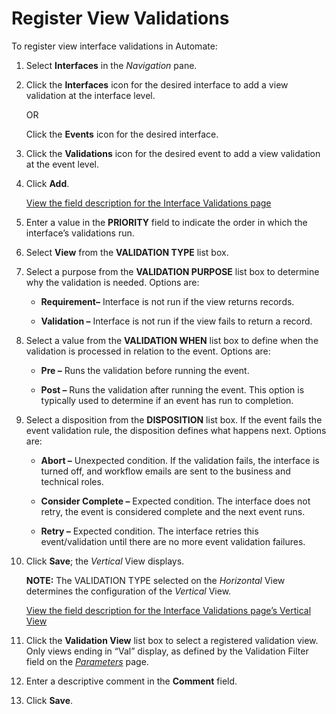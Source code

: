 # Register View Validations

To register view interface validations in Automate:

1.  Select **Interfaces** in the *Navigation* pane.

2.  Click the **Interfaces** icon for the desired interface to add a
    view validation at the interface level.
    
    OR
    
    Click the **Events** icon for the desired interface.

3.  Click the **Validations** icon for the desired event to add a view
    validation at the event level.

4.  Click **Add**.
    
    [View the field description for the Interface Validations
    page](../Page_Desc/Interface_Validations.htm)

5.  Enter a value in the **PRIORITY** field to indicate the order in
    which the interface’s validations run.

6.  Select **View** from the **VALIDATION TYPE** list box.

7.  Select a purpose from the **VALIDATION PURPOSE** list box to
    determine why the validation is needed. Options are:
    
      - **Requirement–** Interface is not run if the view returns
        records.
    
      - **Validation –** Interface is not run if the view fails to
        return a record.

8.  Select a value from the **VALIDATION WHEN** list box to define when
    the validation is processed in relation to the event. Options are:
    
      - **Pre –** Runs the validation before running the event.
    
      - **Post –** Runs the validation after running the event. This
        option is typically used to determine if an event has run to
        completion.

9.  Select a disposition from the **DISPOSITION** list box. If the event
    fails the event validation rule, the disposition defines what
    happens next. Options are:
    
      - **Abort –** Unexpected condition. If the validation fails, the
        interface is turned off, and workflow emails are sent to the
        business and technical roles.
    
      - **Consider Complete –** Expected condition. The interface does
        not retry, the event is considered complete and the next event
        runs.
    
      - **Retry –** Expected condition. The interface retries this
        event/validation until there are no more event validation
        failures.

10. Click **Save**; the *Vertical* View displays.
    
    **NOTE:** The VALIDATION TYPE selected on the *Horizontal* View
    determines the configuration of the *Vertical* View.
    
    [View the field description for the Interface Validations page’s
    Vertical
    View](../Page_Desc/Interface_Validations.htm#InterfaceValidationsV)

11. Click the **Validation View** list box to select a registered
    validation view. Only views ending in “Val” display, as defined by
    the Validation Filter field on the
    *[Parameters](../Page_Desc/Parameters.htm)* page.

12. Enter a descriptive comment in the **Comment** field.

13. Click **Save**.
